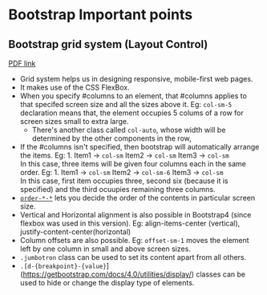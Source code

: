# Bootstrap Important points

## Bootstrap grid system (Layout Control)

[PDF link](https://d3c33hcgiwev3.cloudfront.net/fpUlZDA6EeiISxJZ7npQ3g_7f52f660303a11e896e5a527ee2f14ca_4-Bootstrap-Grid.pdf?Expires=1597622400&Signature=CWyhj3ggSk4f9kfIObiWwW3ziSrzeS2oeOmqcbJ4PhvjGtCVN5LF6Pi6Vyxhcn8ZfGvpk6fIgtLCB6tSxlzUJNb5XRcq~A6pP-QZgsv8wc9pIkxCdpbk94q4C1jhujaRz1DwOBSmXOl0vaf6b609OfgtcvVPjZAiJdFM1kbTxBw_&Key-Pair-Id=APKAJLTNE6QMUY6HBC5A)
- Grid system helps us in designing responsive, mobile-first web pages.
- It makes use of the CSS FlexBox.
- When you specify #columns to an element, that #columns applies to that specifed screen 
  size and all the sizes above it.
  Eg: `col-sm-5` declaration means that, the element occupies 5 colums of a row for screen sizes
  small to extra large.
	- There's another class called `col-auto`, whose width will be determined by the 
	  other components in the row,
- If the #columns isn't specified, then bootstrap will automatically arrange the items.
  Eg: 1. Item1 -> `col-sm` Item2 -> `col-sm` Item3 -> `col-sm`     
      In this case, three items will be given four columns each in the same order.
  Eg: 1. Item1 -> `col-sm` Item2 -> `col-sm-6` Item3 -> `col-sm`     
      In this case, first item occupies three, second six (because it is specified) and 
      the third ocuupies remaining three columns.
- [`order-*-*`](https://stackoverflow.com/questions/51115456/bootstrap-4-ordering-class) 
  lets you decide the order of the contents in particular screen size.
- Vertical and Horizontal alignment is also possible in Bootstrap4 (since flexbox was used in this version).
  Eg: align-items-center (vertical), justify-content-center(horizontal)
- Column offsets are also possible.
  Eg: `offset-sm-1` moves the element left by one column in small and above screen sizes.
- `.jumbotron` class can be used to set its content apart from all others.
- `.[d-{breakpoint}-{value}`](https://getbootstrap.com/docs/4.0/utilities/display/) classes 
  can be used to hide or change the display type of elements.